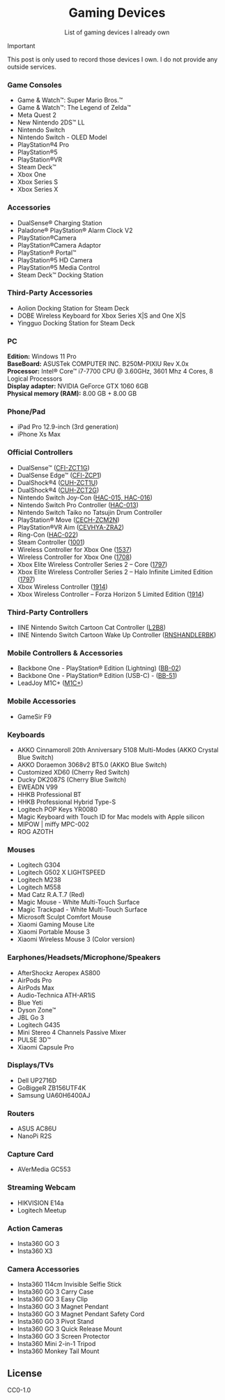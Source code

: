 <h1 align="center">Gaming Devices</h1>

<p align="center">List of gaming devices I already own</p>

> [!IMPORTANT]
> This post is only used to record those devices I own. I do not provide any outside services.

### Game Consoles

- Game & Watch™: Super Mario Bros.™
- Game & Watch™: The Legend of Zelda™
- Meta Quest 2
- New Nintendo 2DS™ LL
- Nintendo Switch
- Nintendo Switch - OLED Model
- PlayStation®4 Pro
- PlayStation®5
- PlayStation®VR
- Steam Deck™
- Xbox One
- Xbox Series S
- Xbox Series X

### Accessories

- DualSense® Charging Station
- Paladone® PlayStation® Alarm Clock V2
- PlayStation®Camera
- PlayStation®Camera Adaptor
- PlayStation® Portal™
- PlayStation®5 HD Camera
- PlayStation®5 Media Control
- Steam Deck™ Docking Station

### Third-Party Accessories

- Aolion Docking Station for Steam Deck
- DOBE Wireless Keyboard for Xbox Series X|S and One X|S
- Yingguo Docking Station for Steam Deck

### PC

**Edition:** Windows 11 Pro\
**BaseBoard:** ASUSTek COMPUTER INC. B250M-PIXIU Rev X.0x\
**Processor:** Intel® Core™ i7-7700 CPU @ 3.60GHz, 3601 Mhz 4 Cores, 8 Logical Processors\
**Display adapter:** NVIDIA GeForce GTX 1060 6GB\
**Physical memory (RAM):** 8.00 GB + 8.00 GB

### Phone/Pad

- iPad Pro 12.9-inch (3rd generation)
- iPhone Xs Max

### Official Controllers

- DualSense™ ([CFI-ZCT1G](https://www.ifixit.com/Device/DualSense))
- DualSense Edge™ ([CFI-ZCP1](https://www.ifixit.com/Device/DualSense_Edge))
- DualShock®4 ([CUH-ZCT1U](https://www.ifixit.com/Device/DualShock_4))
- DualShock®4 ([CUH-ZCT2G](https://www.ifixit.com/Device/DualShock_4_CHU-ZCT2U))
- Nintendo Switch Joy-Con ([HAC-015, HAC-016](https://www.ifixit.com/Device/Joy-Con))
- Nintendo Switch Pro Controller ([HAC-013](https://www.ifixit.com/Device/Switch_Pro_Controller))
- Nintendo Switch Taiko no Tatsujin Drum Controller
- PlayStation® Move ([CECH-ZCM2N](https://www.ifixit.com/Device/PlayStation_Move))
- PlayStation®VR Aim ([CEVHYA-ZRA2](https://www.playstation.com/en-us/support/hardware/ps-vr-aim-controller-help/))
- Ring-Con ([HAC-022](https://www.youtube.com/watch?v=RRX7Ds0e2F8))
- Steam Controller ([1001](https://www.ifixit.com/Device/Steam_Controller))
- Wireless Controller for Xbox One ([1537](https://www.ifixit.com/Device/Xbox_One_Wireless_Controller_Model_1537))
- Wireless Controller for Xbox One ([1708](https://www.ifixit.com/Device/Xbox_One_Wireless_Controller_Model_1708))
- Xbox Elite Wireless Controller Series 2 – Core ([1797](https://www.ifixit.com/Device/Xbox_One_Elite_Wireless_Controller_Series_2))
- Xbox Elite Wireless Controller Series 2 – Halo Infinite Limited Edition ([1797](https://www.ifixit.com/Device/Xbox_One_Elite_Wireless_Controller_Series_2))
- Xbox Wireless Controller ([1914](https://www.ifixit.com/Device/Xbox_One_Wireless_Controller_%28Model_1914%29))
- Xbox Wireless Controller – Forza Horizon 5 Limited Edition ([1914](https://www.ifixit.com/Device/Xbox_One_Wireless_Controller_%28Model_1914%29))

### Third-Party Controllers

- IINE Nintendo Switch Cartoon Cat Controller ([L2B8](https://iine.store/products/iine-cartoon-kitten-wake-up-voice-wireless-controller-headset-support-compatible-nintendo-switch-switch-lite-switch-oled))
- IINE Nintendo Switch Cartoon Wake Up Controller ([RNSHANDLERBK](https://iine.store/products/iine-gen4-wireless-bluetooth-nfc-theme-controller-wake-up-function-support-amiibo-for-nintendo-switch-lite-oled?variant=42831620604059))

### Mobile Controllers & Accessories

- Backbone One - PlayStation® Edition (Lightning) ([BB-02](https://www.ifixit.com/Device/Backbone_One))
- Backbone One - PlayStation® Edition (USB-C) - ([BB-51](https://playbackbone.com/products/backbone-one-usb-c-playstation/))
- LeadJoy M1C+ ([M1C+](https://www.leadjoy.top/products/leadjoy-m1c))

### Mobile Accessories

- GameSir F9

### Keyboards

- AKKO Cinnamoroll 20th Anniversary 5108 Multi-Modes (AKKO Crystal Blue Switch)
- AKKO Doraemon 3068v2 BT5.0 (AKKO Blue Switch)
- Customized XD60 (Cherry Red Switch)
- Ducky DK2087S (Cherry Blue Switch)
- EWEADN V99
- HHKB Professional BT
- HHKB Professional Hybrid Type-S
- Logitech POP Keys YR0080
- Magic Keyboard with Touch ID for Mac models with Apple silicon
- MIPOW | miffy MPC-002
- ROG AZOTH

### Mouses

- Logitech G304
- Logitech G502 X LIGHTSPEED
- Logitech M238
- Logitech M558
- Mad Catz R.A.T.7 (Red)
- Magic Mouse - White Multi-Touch Surface
- Magic Trackpad - White Multi-Touch Surface
- Microsoft Sculpt Comfort Mouse
- Xiaomi Gaming Mouse Lite
- Xiaomi Portable Mouse 3
- Xiaomi Wireless Mouse 3 (Color version)

### Earphones/Headsets/Microphone/Speakers

- AfterShockz Aeropex AS800
- AirPods Pro
- AirPods Max
- Audio-Technica ATH-AR1iS
- Blue Yeti
- Dyson Zone™
- JBL Go 3
- Logitech G435
- Mini Stereo 4 Channels Passive Mixer
- PULSE 3D™
- Xiaomi Capsule Pro

### Displays/TVs

- Dell UP2716D
- GoBiggeR ZB156UTF4K
- Samsung UA60H6400AJ

### Routers

- ASUS AC86U
- NanoPi R2S

### Capture Card

- AVerMedia GC553

### Streaming Webcam

- HIKVISION E14a
- Logitech Meetup

### Action Cameras

- Insta360 GO 3
- Insta360 X3

### Camera Accessories

- Insta360 114cm Invisible Selfie Stick
- Insta360 GO 3 Carry Case
- Insta360 GO 3 Easy Clip
- Insta360 GO 3 Magnet Pendant
- Insta360 GO 3 Magnet Pendant Safety Cord
- Insta360 GO 3 Pivot Stand
- Insta360 GO 3 Quick Release Mount
- Insta360 GO 3 Screen Protector
- Insta360 Mini 2-in-1 Tripod
- Insta360 Monkey Tail Mount

## License

CC0-1.0
